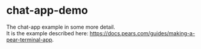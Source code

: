 # chat-app-demo

The chat-app example in some more detail.  
It is the example described here: https://docs.pears.com/guides/making-a-pear-terminal-app.


